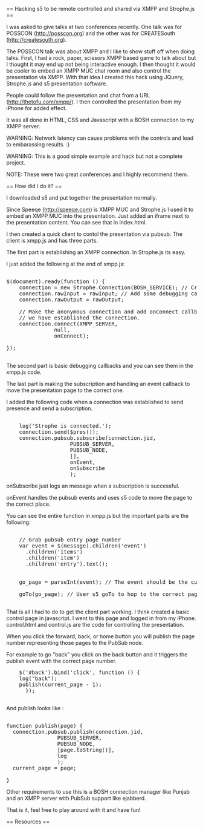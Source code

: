 == Hacking s5 to be remote controlled and shared via XMPP and Strophe.js ==

I was asked to give talks at two conferences recently. One talk was for
POSSCON (http://posscon.org) and the other was for CREATESouth (http://createsouth.org). 

The POSSCON talk was about XMPP and I like to show stuff off when doing talks. 
First, I had a rock, paper, scissors XMPP based game to talk about but I 
thought it may end up not being interactive enough. I then thought it would be 
cooler to embed an XMPP MUC chat room and also control the presentation via 
XMPP. With that idea I created this hack using JQuery, Strophe.js and s5 
presentation software. 

People could follow the presentation and chat from a URL (http://thetofu.com/xmpp/). I then controlled the presentation from my iPhone for added effect.

It was all done in HTML, CSS and Javascript with a BOSH connection to my XMPP
server. 

WARNING: Network latency can cause problems with the controls and lead to 
embarassing results. :) 

WARNING: This is a good simple example and hack but not a complete project. 

NOTE: These were two great conferences and I highly recommend them.

== How did I do it? == 

I downloaded s5 and put together the presentation normally. 

Since Speeqe (http://speeqe.com) is XMPP MUC and Strophe.js I used it to embed 
an XMPP MUC into the presentation. Just added an iframe next to the presentation
content. You can see that in index.html.

I then created a quick client to contol the presentation via pubsub. The 
client is xmpp.js and has three parts.

The first part is establishing an XMPP connection. In Strophe.js its easy.

I just added the following at the end of xmpp.js:

<pre>

$(document).ready(function () {
    connection = new Strophe.Connection(BOSH_SERVICE); // Create connection
    connection.rawInput = rawInput; // Add some debugging callbacks
    connection.rawOutput = rawOutput;

    // Make the anonymous connection and add onConnect callback for when 
    // we have established the connection.
    connection.connect(XMPP_SERVER,
		       null,
		       onConnect);
  
});

</pre>


The second part is basic debugging callbacks and you can see them in the xmpp.js
code.

The last part is making the subscription and handling an event callback to move
the presentation page to the correct one. 

I added the following code when a connection was established to send presence 
and send a subscription.

<pre>

	log('Strophe is connected.');
	connection.send($pres());
	connection.pubsub.subscribe(connection.jid,
				    PUBSUB_SERVER,
				    PUBSUB_NODE,
				    [],
				    onEvent,
				    onSubscribe
				    );
</pre>

onSubscribe just logs an message when a subscription is successful. 

onEvent handles the pubsub events and uses s5 code to move the page to the
correct place.

You can see the entire function in xmpp.js but the important parts are the
following:

<pre>

    // Grab pubsub entry page number
    var event = $(message).children('event')
      .children('items')
      .children('item')
      .children('entry').text();


    go_page = parseInt(event); // The event should be the current page #

    goTo(go_page); // User s5 goTo to hop to the correct page.

</pre>

That is all I had to do to get the client part working. I think created a basic
control page in javascript. I went to this page and logged in from my iPhone.
control.html and control.js are the code for controlling the presentation.

When you click the forward, back, or home button you will publish the page 
number representing those pages to the PubSub node.


For example to go "back" you click on the back button and it triggers the 
publish event with the correct page number.

<pre>
    $('#back').bind('click', function () {
	log("back");
	publish(current_page - 1);
      });

</pre>

And publish looks like :

<pre>

function publish(page) {
  connection.pubsub.publish(connection.jid,
			    PUBSUB_SERVER,
			    PUBSUB_NODE,
			    [page.toString()],
			    log
			    );
  current_page = page;
  
}
</pre>


Other requirements to use this is a BOSH connection manager like Punjab and an 
XMPP server with PubSub support like ejabberd. 

That is it, feel free to play around with it and have fun! 

== Resources ==

